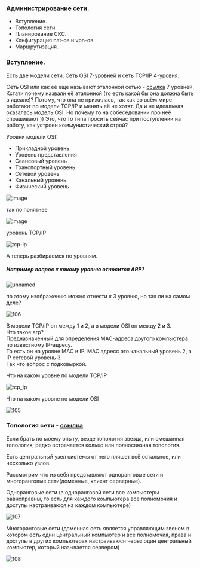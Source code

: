 ### Администрирование сети.
- Вступление.
- Топология сети.
- Планирование СКС.
- Конфигурация nat-ов и vpn-ов.
- Маршрутизация.

### Вступление.

Есть две модели сети. Сеть OSI 7-уровней и сеть TCP/IP 4-уровня.

Сеть OSI или как её еще называют эталонной сетью - [ссылка](https://ru.wikipedia.org/wiki/Сетевая_модель_OSI) 7 уровней. Кстати почему назвали её эталонной (то есть какой бы она должна быть в идеале)?
Потому, что она не прижилась, так как во всём мире работают по модели TCP/IP и менять её не хотят. Да и не идеальная оказалась модель OSI. Но почему то на собеседовании про неё спрашивают )) Это, что то типа просить сейчас при поступлении на работу, как устроен коммунистический строй?

Уровни модели OSI:
- Прикладной уровень
- Уровень представления
- Сеансовый уровень
- Транспортный уровень
- Сетевой уровень
- Канальный уровень
- Физический уровень

![image](https://github.com/tvgVita69/sysadmin/assets/98489171/d19cc52d-21a6-4b87-8984-626c028f29e8)

так по понятнее

![image](https://github.com/tvgVita69/sysadmin/assets/98489171/69f990b5-466f-4f2c-b198-d794345d650b)

уровень TCP/IP

![tcp-ip](https://github.com/tvgVita69/sysadmin/assets/98489171/20fbc07f-aa25-455c-8f68-86a6b881cb8a)

А теперь разбираемся по уровням.
##### Например вопрос к какому уровню относится ARP?
![unnamed](https://github.com/tvgVita69/sysadmin/assets/98489171/7f748bf0-4786-46db-bd90-0a6a0310f43b)
 
по этому изображению можно отнести к 3 уровню, но так ли на самом деле?
 
![106](https://github.com/tvgVita69/sysadmin/assets/98489171/9f51b696-4635-4d22-89f0-48e4037b0612)


В модели TCP/IP он между 1 и 2, а в модели OSI он между 2 и 3.<br>
Что такое arp? <br>
Предназначенный для определения MAC-адреса другого компьютера по известному IP-адресу.<br>
То есть он на уровне MAC и IP. MAC адресс это канальный уровень 2, а IP сетевой уровень 3.<br>
Так что вопрос с подковыркой.

Что на каком уровне по модели TCP/IP

![tcp_ip](https://github.com/tvgVita69/sysadmin/assets/98489171/2ae1b0d6-9027-440c-b586-a07c7f2ca12e)

Что на каком уровне по модели OSI

![105](https://github.com/tvgVita69/sysadmin/assets/98489171/4c06f47c-949f-4b21-9c2c-7a725550d067)


### Топология сети - [ссылка](https://ru.wikipedia.org/wiki/Сетевая_топология)

Если брать по моему опыту, везде топология звезда, или смешанная топология, редко встречается кольцо или полносвязная топология.

Есть центральный узел системы от него пляшет всё остальное, или несколько узлов.

Рассмотрим что из себя представляют одноранговые сети и многоранговые сети(доменные, клиент серверные).

Одноранговые сети (в одноранговой сети все компьютеры равноправны, то есть для каждого компьютера все полномочия и доступы настраиваюся на каждом компьютере)

![107](https://github.com/tvgVita69/sysadmin/assets/98489171/2f499ee7-c978-4600-bdac-bef1afde817b)


Многоранговые сети (доменная сеть является управляющим звеном в котором есть один центральный компьютер и все полномочия, права и доступы в других компьютерах настраиваюся через один центральный компьютер, который называется сервером)

![108](https://github.com/tvgVita69/sysadmin/assets/98489171/59cdf628-88b9-41f2-9098-3c23db08a05b)






